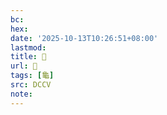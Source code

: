 ```yaml
---
bc:
hex:
date: '2025-10-13T10:26:51+08:00'
lastmod:
title: 􂥂
url: 􂥂
tags: [龜]
src: DCCV
note:
---
```

